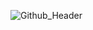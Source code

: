 ![Github_Header](https://user-images.githubusercontent.com/75147239/150646151-56e83cb9-665d-4137-85d5-076943c7231f.png)
